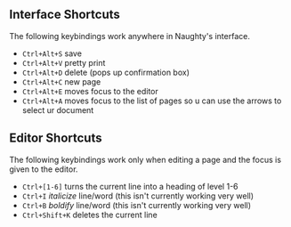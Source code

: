 ## Interface Shortcuts

The following keybindings work anywhere in Naughty's interface.

  * `Ctrl+Alt+S` save
  * `Ctrl+Alt+V` pretty print
  * `Ctrl+Alt+D` delete (pops up confirmation box)
  * `Ctrl+Alt+C` new page
  * `Ctrl+Alt+E` moves focus to the editor
  * `Ctrl+Alt+A` moves focus to the list of pages so u can use the arrows to select ur document

## Editor Shortcuts

The following keybindings work only when editing a page and the focus is given to the editor.

  * `Ctrl+[1-6]` turns the current line into a heading of level 1-6
  * `Ctrl+I` *italicize* line/word (this isn't currently working very well)
  * `Ctrl+B` *boldify* line/word (this isn't currently working very well)
  * `Ctrl+Shift+K` deletes the current line
